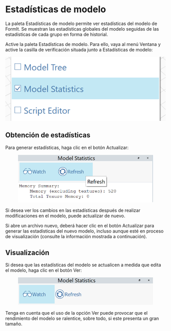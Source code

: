 # Estadísticas de modelo

La paleta Estadísticas de modelo permite ver estadísticas del modelo de FormIt. Se muestran las estadísticas globales del modelo seguidas de las estadísticas de cada grupo en forma de historial. 

Active la paleta Estadísticas de modelo. Para ello, vaya al menú Ventana y active la casilla de verificación situada junto a Estadísticas de modelo:

![](../.gitbook/assets/ModelStatisticsMenu.png)

## Obtención de estadísticas

Para generar estadísticas, haga clic en el botón Actualizar:

<figure><img src="../.gitbook/assets/ModelStatisticsRefresh.png" alt=""><figcaption></figcaption></figure>

Si desea ver los cambios en las estadísticas después de realizar modificaciones en el modelo, puede actualizar de nuevo.

Si abre un archivo nuevo, deberá hacer clic en el botón Actualizar para generar las estadísticas del nuevo modelo, incluso aunque esté en proceso de visualización (consulte la información mostrada a continuación).

## Visualización

Si desea que las estadísticas del modelo se actualicen a medida que edita el modelo, haga clic en el botón Ver:

<figure><img src="../.gitbook/assets/ModelStatisticsWatch (1).png" alt=""><figcaption></figcaption></figure>

Tenga en cuenta que el uso de la opción Ver puede provocar que el rendimiento del modelo se ralentice, sobre todo, si este presenta un gran tamaño.
